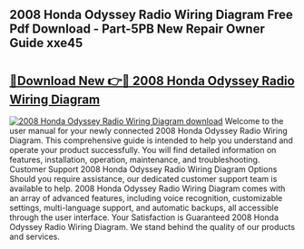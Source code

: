## 2008 Honda Odyssey Radio Wiring Diagram Free Pdf Download - Part-5PB New Repair Owner Guide xxe45

# <h2><a href="http://dfo6jo.blite.top/?on=2008+Honda+Odyssey+Radio+Wiring+Diagram">🔗Download New 👉🔴 2008 Honda Odyssey Radio Wiring Diagram</a></h2>

[![2008 Honda Odyssey Radio Wiring Diagram download](https://i.imgur.com/lujVjoI.png)](http://dfo6jo.blite.top/?on=2008+Honda+Odyssey+Radio+Wiring+Diagram)
Welcome to the user manual for your newly connected 2008 Honda Odyssey Radio Wiring Diagram. This comprehensive guide is intended to help you understand and operate your product successfully. You will find detailed information on features, installation, operation, maintenance, and troubleshooting. Customer Support 2008 Honda Odyssey Radio Wiring Diagram Options Should you require assistance, our dedicated customer support team is available to help. 2008 Honda Odyssey Radio Wiring Diagram comes with an array of advanced features, including voice recognition, customizable settings, multi-language support, and automatic backups, all accessible through the user interface. Your Satisfaction is Guaranteed 2008 Honda Odyssey Radio Wiring Diagram. We stand behind the quality of our products and services.
